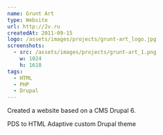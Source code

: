 ```yaml
---
name: Grunt Art
type: Website
url: http://2v.ru
createdAt: 2011-09-15
logo: /assets/images/projects/grunt-art_logo.jpg
screenshots: 
  - src: /assets/images/projects/grunt-art_1.png
    w: 1024
    h: 1618
tags:
  - HTML
  - PHP 
  - Drupal
---
```


Created a website based on a CMS Drupal 6.

PDS to HTML
Adaptive custom Drupal theme
